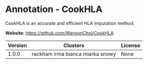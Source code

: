 # Annotation - CookHLA

CookHLA is an accurate and efficient HLA imputation method.



**Website:** <https://github.com/WansonChoi/CookHLA>

| Version | Clusters | License |
| ------- | -------- | ------- |
| 1.0.0 | rackham irma bianca miarka snowy | None |
